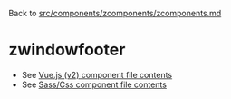 Back to [src/components/zcomponents/zcomponents.md](../../zcomponents.md)

# zwindowfooter

 - See [Vue.js (v2) component file contents](./zwindowfooter.vue)
 - See [Sass/Css component file contents](./zwindowfooter.scss)
